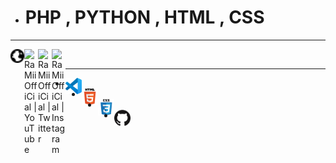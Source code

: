 - <h1>PHP , PYTHON , HTML ,  CSS </h1>
 <hr / >

<!---
RaMiiOffiCial/RaMiiOffiCial is a ✨ special ✨ repository because its `README.md` (this file) appears on your GitHub profile.
You can click the Preview link to take a look at your changes.
--->

[<img align="left" alt="RaMiiOffiCial.ir" width="22px" src="https://raw.githubusercontent.com/iconic/open-iconic/master/svg/globe.svg" />](https://ramiiofficial.ir/)
[<img align="left" alt="RaMiiOffiCial | YouTube" width="22px" src="https://cdn.jsdelivr.net/npm/simple-icons@v3/icons/youtube.svg" />](https://www.youtube.com/channel/UCf_A2VSkO4UVKPo0FBgynAQ)
[<img align="left" alt="RaMiiOffiCial | Twitter" width="22px" src="https://cdn.jsdelivr.net/npm/simple-icons@v3/icons/twitter.svg" />](https://twitter.com/Parsa_Soori)
[<img align="left" alt="RaMiiOffiCial | Instagram" width="22px" src="https://cdn.jsdelivr.net/npm/simple-icons@v3/icons/instagram.svg" />](https://instagram.com/ramiiofficial_yt)

<br />

<hr/>

- <img align="left" alt="Visual Studio Code" width="26px" src="https://raw.githubusercontent.com/github/explore/80688e429a7d4ef2fca1e82350fe8e3517d3494d/topics/visual-studio-code/visual-studio-code.png" />
- <img align="left" alt="HTML5" width="26px" src="https://raw.githubusercontent.com/github/explore/80688e429a7d4ef2fca1e82350fe8e3517d3494d/topics/html/html.png" />
- <img align="left" alt="CSS3" width="26px" src="https://raw.githubusercontent.com/github/explore/80688e429a7d4ef2fca1e82350fe8e3517d3494d/topics/css/css.png" />
- <img align="left" alt="GitHub" width="26px" src="https://raw.githubusercontent.com/github/explore/78df643247d429f6cc873026c0622819ad797942/topics/github/github.png" />

<br />
<br />
